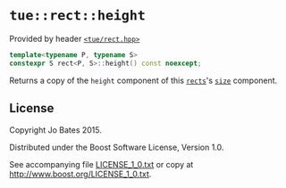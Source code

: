 `tue::rect::height`
===================
Provided by header [`<tue/rect.hpp>`](../../headers/rect.md)

```c++
template<typename P, typename S>
constexpr S rect<P, S>::height() const noexcept;
```

Returns a copy of the `height` component of this
[`rects`](../../headers/rect.md)'s [`size`](size.md) component.

License
-------
Copyright Jo Bates 2015.

Distributed under the Boost Software License, Version 1.0.

See accompanying file [LICENSE_1_0.txt](../../../LICENSE_1_0.txt) or copy at
http://www.boost.org/LICENSE_1_0.txt.
